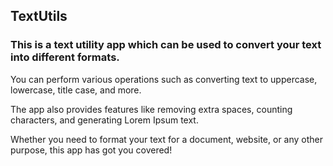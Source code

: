 ## TextUtils

### This is a text utility app which can be used to convert your text into different formats.

You can perform various operations such as converting text to uppercase, lowercase, title case, and more.

The app also provides features like removing extra spaces, counting characters, and generating Lorem Ipsum text.

Whether you need to format your text for a document, website, or any other purpose, this app has got you covered!
